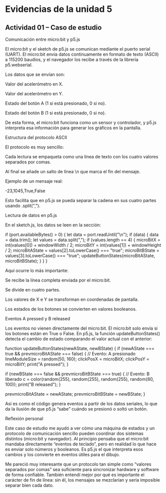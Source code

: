 
# Evidencias de la unidad 5

## Actividad 01 – Caso de estudio

Comunicación entre micro:bit y p5.js

El micro:bit y el sketch de p5.js se comunican mediante el puerto serial (UART).
El micro:bit envía datos continuamente en formato de texto (ASCII) a 115200 baudios, y el navegador los recibe a través de la librería p5.webserial.

Los datos que se envían son:

Valor del acelerómetro en X.

Valor del acelerómetro en Y.

Estado del botón A (1 si está presionado, 0 si no).

Estado del botón B (1 si está presionado, 0 si no).

De esta forma, el micro:bit funciona como un sensor y controlador, y p5.js interpreta esa información para generar los gráficos en la pantalla.

Estructura del protocolo ASCII

El protocolo es muy sencillo:

Cada lectura se empaqueta como una línea de texto con los cuatro valores separados por comas.

Al final se añade un salto de línea \n que marca el fin del mensaje.

Ejemplo de un mensaje real:

-23,1045,True,False



Esto facilita que en p5.js se pueda separar la cadena en sus cuatro partes usando .split(",").

Lectura de datos en p5.js

En el sketch.js, los datos se leen en la sección:

if (port.availableBytes() > 0) {
  let data = port.readUntil("\n");
  if (data) {
    data = data.trim();
    let values = data.split(",");
    if (values.length == 4) {
      microBitX = int(values[0]) + windowWidth / 2;
      microBitY = int(values[1]) + windowHeight / 2;
      microBitAState = values[2].toLowerCase() === "true";
      microBitBState = values[3].toLowerCase() === "true";
      updateButtonStates(microBitAState, microBitBState);
    }
  }
}


Aquí ocurre lo más importante:

Se recibe la línea completa enviada por el micro:bit.

Se divide en cuatro partes.

Los valores de X e Y se transforman en coordenadas de pantalla.

Los estados de los botones se convierten en valores booleanos.

Eventos A pressed y B released

Los eventos no vienen directamente del micro:bit.
El micro:bit solo envía si los botones están en True o False.
En p5.js, la función updateButtonStates() detecta el cambio de estado comparando el valor actual con el anterior:

function updateButtonStates(newAState, newBState) {
  if (newAState === true && prevmicroBitAState === false) {
    // Evento: A presionado
    lineModuleSize = random(50, 160);
    clickPosX = microBitX;
    clickPosY = microBitY;
    print("A pressed");
  }

  if (newBState === false && prevmicroBitBState === true) {
    // Evento: B liberado
    c = color(random(255), random(255), random(255), random(80, 100));
    print("B released");
  }

  prevmicroBitAState = newAState;
  prevmicroBitBState = newBState;
}


Así es como el código genera eventos a partir de los datos seriales, lo que da la ilusión de que p5.js “sabe” cuándo se presionó o soltó un botón.

Reflexión personal

Este caso de estudio me ayudó a ver cómo una máquina de estados y un protocolo de comunicación sencillo pueden coordinar dos sistemas distintos (micro:bit y navegador).
Al principio pensaba que el micro:bit mandaba directamente “eventos de teclado”, pero en realidad lo que hace es enviar solo números y booleanos. Es p5.js el que interpreta esos cambios y los convierte en eventos útiles para el dibujo.

Me pareció muy interesante que un protocolo tan simple como “valores separados por comas” sea suficiente para sincronizar hardware y software de forma confiable. También entendí mejor por qué es importante el carácter de fin de línea: sin él, los mensajes se mezclarían y sería imposible separar bien cada dato.

